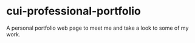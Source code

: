 # cui-professional-portfolio
A personal portfolio web page to meet me and take a look to some of my work.
